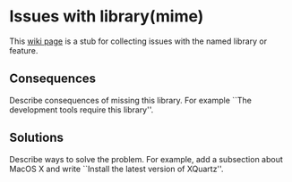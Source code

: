 # Issues with library(mime)

This [wiki page](</wiki>) is a stub for collecting issues with the named
library or feature.

## Consequences

Describe consequences of missing this library. For example ``The
development tools require this library''.

## Solutions

Describe ways to solve the problem. For example, add a subsection about
MacOS X and write ``Install the latest version of XQuartz''.
